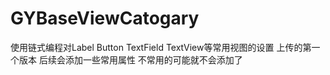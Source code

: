 # GYBaseViewCatogary
使用链式编程对Label Button  TextField  TextView等常用视图的设置
上传的第一个版本  后续会添加一些常用属性 不常用的可能就不会添加了
